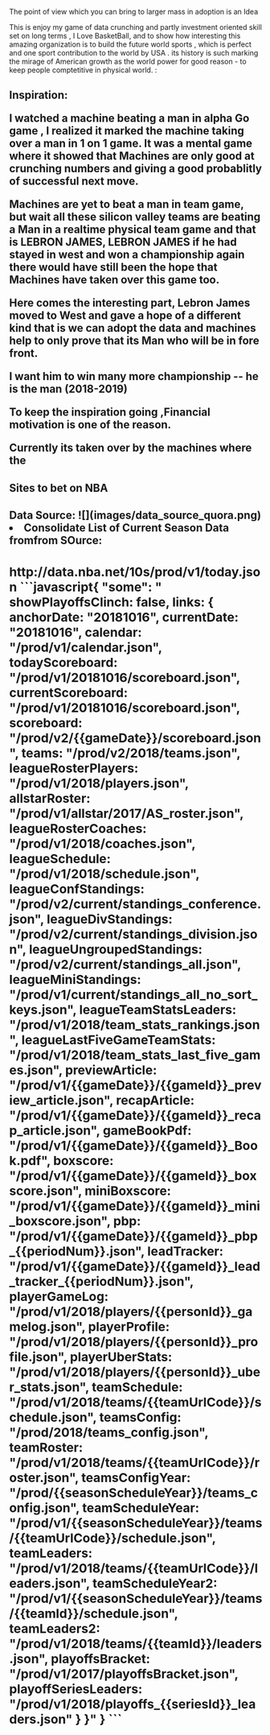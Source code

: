 The point of view which you can bring to larger mass in adoption is an Idea

This is enjoy my game of data crunching and partly investment oriented skill set on long terms , I Love BasketBall, and to show how interesting this amazing organization is to build the future world sports , which is perfect and one sport contribution to the world by USA . its history is such marking the mirage of American growth as the world power for good reason - to keep people comptetitive in physical world.  :

<h2>Inspiration:
<p>
I watched a machine beating a man in alpha Go game , I realized it marked the machine taking over a man in 1 on 1 game. It was a mental game where it showed that Machines are only good at crunching numbers and giving a good probablitly of successful next move.

Machines are yet to beat a man in team game, but wait all these silicon valley teams are beating a Man in a realtime physical team game and that is LEBRON JAMES,
LEBRON JAMES if he had stayed in west and won a championship again there would have still been the hope that Machines have taken over this game too.

Here comes the interesting part, Lebron James moved to West and gave a hope of a different kind that is we can adopt the data and machines help to only prove that its Man who will be in fore front.

I want him to win many more championship -- he is the man (2018-2019)

To keep the inspiration going ,Financial motivation is one of the reason.

Currently its taken over by the machines where the
<h2> Sites to bet on NBA


<h2> Data Source:
![](images/data_source_quora.png)
<li>Consolidate List of Current Season Data fromfrom SOurce: <h3>http://data.nba.net/10s/prod/v1/today.json
```javascript{
  "some": "
showPlayoffsClinch: false,
links: {
anchorDate: "20181016",
currentDate: "20181016",
calendar: "/prod/v1/calendar.json",
todayScoreboard: "/prod/v1/20181016/scoreboard.json",
currentScoreboard: "/prod/v1/20181016/scoreboard.json",
scoreboard: "/prod/v2/{{gameDate}}/scoreboard.json",
teams: "/prod/v2/2018/teams.json",
leagueRosterPlayers: "/prod/v1/2018/players.json",
allstarRoster: "/prod/v1/allstar/2017/AS_roster.json",
leagueRosterCoaches: "/prod/v1/2018/coaches.json",
leagueSchedule: "/prod/v1/2018/schedule.json",
leagueConfStandings: "/prod/v2/current/standings_conference.json",
leagueDivStandings: "/prod/v2/current/standings_division.json",
leagueUngroupedStandings: "/prod/v2/current/standings_all.json",
leagueMiniStandings: "/prod/v1/current/standings_all_no_sort_keys.json",
leagueTeamStatsLeaders: "/prod/v1/2018/team_stats_rankings.json",
leagueLastFiveGameTeamStats: "/prod/v1/2018/team_stats_last_five_games.json",
previewArticle: "/prod/v1/{{gameDate}}/{{gameId}}_preview_article.json",
recapArticle: "/prod/v1/{{gameDate}}/{{gameId}}_recap_article.json",
gameBookPdf: "/prod/v1/{{gameDate}}/{{gameId}}_Book.pdf",
boxscore: "/prod/v1/{{gameDate}}/{{gameId}}_boxscore.json",
miniBoxscore: "/prod/v1/{{gameDate}}/{{gameId}}_mini_boxscore.json",
pbp: "/prod/v1/{{gameDate}}/{{gameId}}_pbp_{{periodNum}}.json",
leadTracker: "/prod/v1/{{gameDate}}/{{gameId}}_lead_tracker_{{periodNum}}.json",
playerGameLog: "/prod/v1/2018/players/{{personId}}_gamelog.json",
playerProfile: "/prod/v1/2018/players/{{personId}}_profile.json",
playerUberStats: "/prod/v1/2018/players/{{personId}}_uber_stats.json",
teamSchedule: "/prod/v1/2018/teams/{{teamUrlCode}}/schedule.json",
teamsConfig: "/prod/2018/teams_config.json",
teamRoster: "/prod/v1/2018/teams/{{teamUrlCode}}/roster.json",
teamsConfigYear: "/prod/{{seasonScheduleYear}}/teams_config.json",
teamScheduleYear: "/prod/v1/{{seasonScheduleYear}}/teams/{{teamUrlCode}}/schedule.json",
teamLeaders: "/prod/v1/2018/teams/{{teamUrlCode}}/leaders.json",
teamScheduleYear2: "/prod/v1/{{seasonScheduleYear}}/teams/{{teamId}}/schedule.json",
teamLeaders2: "/prod/v1/2018/teams/{{teamId}}/leaders.json",
playoffsBracket: "/prod/v1/2017/playoffsBracket.json",
playoffSeriesLeaders: "/prod/v1/2018/playoffs_{{seriesId}}_leaders.json"
}
}"
}
```
